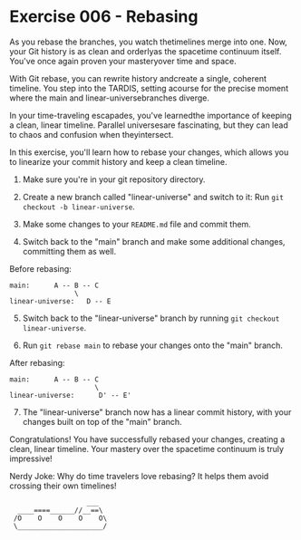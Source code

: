# Exercise 006 - Rebasing

As you rebase the branches, you watch thetimelines merge into one. Now, 
your Git history is as clean and orderlyas the spacetime continuum itself. 
You've once again proven your masteryover time and space.

With Git rebase, you can rewrite history andcreate a single, coherent 
timeline. You step into the TARDIS, setting acourse for the precise moment 
where the main and linear-universebranches diverge.

In your time-traveling escapades, you've learnedthe importance of keeping 
a clean, linear timeline. Parallel universesare fascinating, but they can 
lead to chaos and confusion when theyintersect.

In this exercise, you'll learn how to rebase your changes, which allows you to
linearize your commit history and keep a clean timeline.

1. Make sure you're in your git repository directory.

2. Create a new branch called "linear-universe" and switch to it:
   Run `git checkout -b linear-universe`.

3. Make some changes to your `README.md` file and commit them.

4. Switch back to the "main" branch and make some additional changes, committing them
   as well.

Before rebasing:

```
main:      A -- B -- C
                \
linear-universe:   D -- E
```

5. Switch back to the "linear-universe" branch by running `git checkout linear-universe`.

6. Run `git rebase main` to rebase your changes onto the "main" branch.

After rebasing:

```
main:      A -- B -- C
                     \
linear-universe:      D' -- E'
```

7. The "linear-universe" branch now has a linear commit history, with your changes
   built on top of the "main" branch.

Congratulations! You have successfully rebased your changes, creating a clean,
linear timeline. Your mastery over the spacetime continuum is truly impressive!

Nerdy Joke: Why do time travelers love rebasing? It helps them avoid crossing their
own timelines!

```
                   ___
  ____====______//__==\
 /O    O    O    O    O\
 \_____________________/

```

